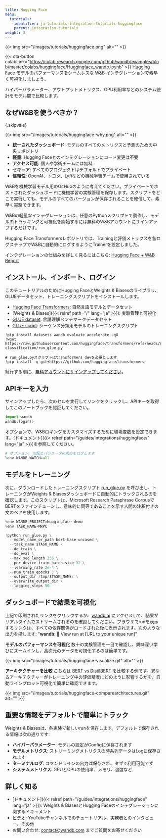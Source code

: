 ```yaml
---
title: Hugging Face
menu:
  tutorials:
    identifier: ja-tutorials-integration-tutorials-huggingface
    parent: integration-tutorials
weight: 3
---
```


{{< img src="/images/tutorials/huggingface.png" alt="" >}}

{{< cta-button colabLink="https://colab.research.google.com/github/wandb/examples/blob/master/colabs/huggingface/Huggingface_wandb.ipynb" >}}
[Hugging Face](https://github.com/huggingface/transformers) モデルのパフォーマンスをシームレスな [W&B](https://wandb.ai/site) インテグレーションで素早く可視化しましょう。

ハイパーパラメーター、アウトプットメトリクス、GPU利用率などのシステム統計をモデル間で比較します。

## なぜW&Bを使うべきか？
{.skipvale}

{{< img src="/images/tutorials/huggingface-why.png" alt="" >}}

- **統一されたダッシュボード**: モデルのすべてのメトリクスと予測のための中央リポジトリ
- **軽量**: Hugging Faceとのインテグレーションにコード変更は不要
- **アクセス可能**: 個人や学術チームには無料
- **セキュア**: すべてのプロジェクトはデフォルトでプライベート
- **信頼性**: OpenAI、トヨタ、Lyftなどの機械学習チームで使用されている

W&Bを機械学習モデル用のGitHubのように考えてください。プライベートでホストされたダッシュボードに機械学習の実験管理を保存します。スクリプトをどこで実行しても、モデルのすべてのバージョンが保存されることを確信して、素早く実験できます。

W&Bの軽量なインテグレーションは、任意のPythonスクリプトで動作し、モデルのトラッキングと可視化を開始するには無料のW&Bアカウントにサインアップするだけです。

Hugging Face Transformersレポジトリでは、Trainingと評価メトリクスを各ログステップでW&Bに自動的にログするようにTrainerを設定しました。

インテグレーションの仕組みを詳しく見るにはこちら: [Hugging Face + W&B Report](https://app.wandb.ai/jxmorris12/huggingface-demo/reports/Train-a-model-with-Hugging-Face-and-Weights-%26-Biases--VmlldzoxMDE2MTU)

## インストール、インポート、ログイン

このチュートリアルのためにHugging FaceとWeights & Biasesのライブラリ、GLUEデータセット、トレーニングスクリプトをインストールします。
- [Hugging Face Transformers](https://github.com/huggingface/transformers): 自然言語モデルとデータセット
- [Weights & Biases]({{< relref path="/" lang="ja" >}}): 実験管理と可視化
- [GLUE dataset](https://gluebenchmark.com/): 言語理解ベンチマークデータセット
- [GLUE script](https://raw.githubusercontent.com/huggingface/transformers/refs/heads/main/examples/pytorch/text-classification/run_glue.py): シーケンス分類用モデルのトレーニングスクリプト


```notebook
!pip install datasets wandb evaluate accelerate -qU
!wget https://raw.githubusercontent.com/huggingface/transformers/refs/heads/main/examples/pytorch/text-classification/run_glue.py
```


```notebook
# run_glue.pyスクリプトはtransformers devを必要とします
!pip install -q git+https://github.com/huggingface/transformers
```

続行する前に、[無料アカウントにサインアップしてください](https://app.wandb.ai/login?signup=true)。

## APIキーを入力

サインアップしたら、次のセルを実行してリンクをクリックし、APIキーを取得してこのノートブックを認証してください。


```python
import wandb
wandb.login()
```

オプションで、W&Bロギングをカスタマイズするために環境変数を設定できます。[ドキュメント]({{< relref path="/guides/integrations/huggingface/" lang="ja" >}})を参照してください。


```python
# オプション: 勾配とパラメータの両方をログします
%env WANDB_WATCH=all
```

## モデルをトレーニング
次に、ダウンロードしたトレーニングスクリプト [run_glue.py](https://huggingface.co/transformers/examples.html#glue) を呼び出し、トレーニングがWeights & Biasesダッシュボードに自動的にトラックされるのを確認します。このスクリプトは、Microsoft Research Paraphrase CorpusでBERTをファインチューンし、意味的に同等であることを示す人間の注釈付きの文のペアを使用します。


```python
%env WANDB_PROJECT=huggingface-demo
%env TASK_NAME=MRPC

!python run_glue.py \
  --model_name_or_path bert-base-uncased \
  --task_name $TASK_NAME \
  --do_train \
  --do_eval \
  --max_seq_length 256 \
  --per_device_train_batch_size 32 \
  --learning_rate 2e-4 \
  --num_train_epochs 3 \
  --output_dir /tmp/$TASK_NAME/ \
  --overwrite_output_dir \
  --logging_steps 50
```

## ダッシュボードで結果を可視化
上記で印刷されたリンクをクリックするか、[wandb.ai](https://app.wandb.ai) にアクセスして、結果がリアルタイムでストリームされるのを確認してください。ブラウザでrunを表示するリンクは、すべての依存関係がロードされた後に表示されます。次のような出力を探します: "**wandb**: 🚀 View run at [URL to your unique run]"

**モデルのパフォーマンスを可視化**
数十の実験管理を一目で確認し、興味深い学びにズームインし、高次元のデータを可視化するのは簡単です。

{{< img src="/images/tutorials/huggingface-visualize.gif" alt="" >}}

**アーキテクチャーを比較**
こちらは [BERT vs DistilBERT](https://app.wandb.ai/jack-morris/david-vs-goliath/reports/Does-model-size-matter%3F-Comparing-BERT-and-DistilBERT-using-Sweeps--VmlldzoxMDUxNzU) を比較する例です。異なるアーキテクチャーがトレーニング中の評価精度にどのように影響するかを、自動ラインプロット可視化で簡単に確認できます。

{{< img src="/images/tutorials/huggingface-comparearchitectures.gif" alt="" >}}

## 重要な情報をデフォルトで簡単にトラック
Weights & Biasesは、各実験で新しいrunを保存します。デフォルトで保存される情報は次の通りです:
- **ハイパーパラメーター**: モデルの設定がConfigに保存されます
- **モデルメトリクス**: ストリーミングメトリクスの時系列データはLogに保存されます
- **ターミナルログ**: コマンドラインの出力は保存され、タブで利用可能です
- **システムメトリクス**: GPUとCPUの使用率、メモリ、温度など

## 詳しく知る
- [ドキュメント]({{< relref path="/guides/integrations/huggingface" lang="ja" >}}): Weights & BiasesとHugging Faceのインテグレーションに関するドキュメント
- [ビデオ](http://wandb.me/youtube): YouTubeチャンネルでのチュートリアル、実務者とのインタビュー、その他
- お問い合わせ: contact@wandb.com までご質問をお寄せください
